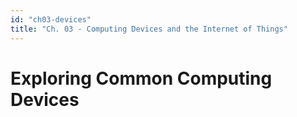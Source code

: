 ```yaml
---
id: "ch03-devices"
title: "Ch. 03 - Computing Devices and the Internet of Things"
---
```

# Exploring Common Computing Devices
